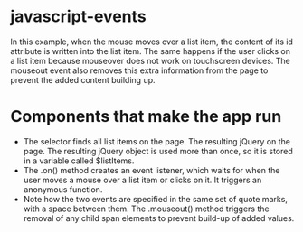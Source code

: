 # javascript-events
In this example, when the mouse moves over a list item, the content of its id attribute is written into the list item. The same happens if the user clicks on a list item because mouseover does not work on touchscreen devices. The mouseout event also removes this extra information from the page to prevent the added content building up.

# Components that make the app run

* The selector finds all list items on the page. The resulting jQuery on the page. The resulting jQuery object is used more than once, so it is stored in a variable called $listItems.
* The .on() method creates an event listener, which waits for when the user moves a mouse over a list item or clicks on it. It triggers an anonymous function.
* Note how the two events are specified in the same set of quote marks, with a space between them. The .mouseout() method triggers the removal of any child span elements to prevent build-up of added values.
